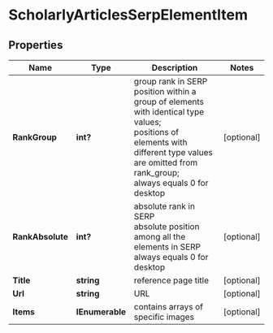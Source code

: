 # ScholarlyArticlesSerpElementItem


## Properties

| Name | Type | Description | Notes |
|------------ | ------------- | ------------- | -------------|
**RankGroup** | **int?** | group rank in SERP<br>position within a group of elements with identical type values;<br>positions of elements with different type values are omitted from rank_group;<br>always equals 0 for desktop |[optional]|
**RankAbsolute** | **int?** | absolute rank in SERP<br>absolute position among all the elements in SERP<br>always equals 0 for desktop |[optional]|
**Title** | **string** | reference page title |[optional]|
**Url** | **string** | URL |[optional]|
**Items** | **IEnumerable<ScholarlyArticlesElement>** | contains arrays of specific images |[optional]|